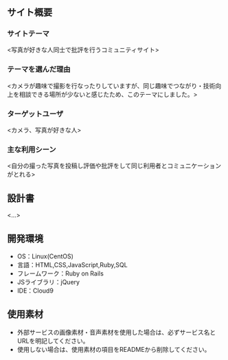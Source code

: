# <Photonity>

## サイト概要
### サイトテーマ
<写真が好きな人同士で批評を行うコミュニティサイト>

### テーマを選んだ理由
<カメラが趣味で撮影を行なったりしていますが、同じ趣味でつながり・技術向上を相談できる場所が少ないと感じたため、このテーマにしました。>

### ターゲットユーザ
<カメラ、写真が好きな人>

### 主な利用シーン
<自分の撮った写真を投稿し評価や批評をして同じ利用者とコミュニケーションがとれる>

## 設計書
<...>

## 開発環境
- OS：Linux(CentOS)
- 言語：HTML,CSS,JavaScript,Ruby,SQL
- フレームワーク：Ruby on Rails
- JSライブラリ：jQuery
- IDE：Cloud9

## 使用素材
- 外部サービスの画像素材・音声素材を使用した場合は、必ずサービス名とURLを明記してください。
- 使用しない場合は、使用素材の項目をREADMEから削除してください。